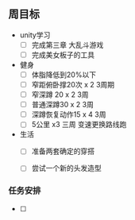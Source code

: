 
## 周目标
- unity学习
	- [ ]  完成第三章 大乱斗游戏
	- [ ] 完成美女板子的工具
- 健身
	- [ ] 体脂降低到20%以下
	- [ ] 窄距俯卧撑20次 x 2  3周期
	- [ ] 窄深蹲 20 x 2 3周
	- [ ] 普通深蹲30 x 2  3周
	- [ ] 深蹲恢复动作15 x 4  3周
	- [ ] 5公里 x3 三周  变速更换路线跑
- 生活
	- [ ] 准备两套确定的穿搭
	- [ ] 尝试一个新的头发造型


### 任务安排

- [ ] 



